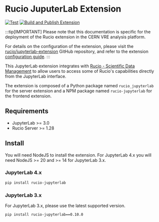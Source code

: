 # Rucio JuputerLab Extension

[![Test](https://github.com/rucio/jupyterlab-extension/actions/workflows/test.yml/badge.svg)](https://github.com/rucio/jupyterlab-extension/actions/workflows/test.yml)
[![Build and Publish Extension](https://github.com/rucio/jupyterlab-extension/actions/workflows/build-and-publish-tagged.yml/badge.svg)](https://github.com/rucio/jupyterlab-extension/actions/workflows/build-and-publish-tagged.yml)

:::tip[IMPORTANT]
Please note that this documentation is specific for the deployment of the Rucio extension in the 
CERN VRE analysis platform.

For details on the configuration of the extension, please visit the [rucio/jupyterlab-extension](https://github.com/rucio/jupyterlab-extension) GitHub repository, and refer to the extension [configuration guide](https://github.com/rucio/jupyterlab-extension/blob/master/CONFIGURATION.md).
:::

This JupyterLab extension integrates with [Rucio - Scientific Data Management](https://github.com/rucio/rucio) to allow users to access some of Rucio's capabilities directly from the JupyterLab interface.


The extension is composed of a Python package named `rucio_jupyterlab`
for the server extension and a NPM package named `rucio-jupyterlab`
for the frontend extension.


## Requirements

* JupyterLab >= 3.0
* Rucio Server >= 1.28

## Install

You will need NodeJS to install the extension. For JupyterLab 4.x you will need NodeJS >= 20 and >= 14 for JupyterLab 3.x.

### JupyterLab 4.x

```bash
pip install rucio-jupyterlab
```

### JupyterLab 3.x

For JupyterLab 3.x, please use the latest supported version.

```bash
pip install rucio-jupyterlab==0.10.0
```